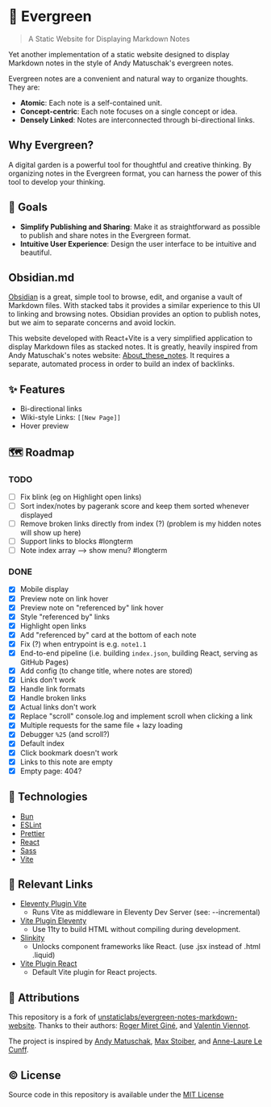 # 🌲 Evergreen

> A Static Website for Displaying Markdown Notes

Yet another implementation of a static website designed to display Markdown notes in the style of Andy Matuschak's evergreen notes.

Evergreen notes are a convenient and natural way to organize thoughts. They are:

- **Atomic**: Each note is a self-contained unit.
- **Concept-centric**: Each note focuses on a single concept or idea.
- **Densely Linked**: Notes are interconnected through bi-directional links.

## Why Evergreen?

A digital garden is a powerful tool for thoughtful and creative thinking. By organizing notes in the Evergreen format, you can harness the power of this tool to develop your thinking.

## 🏁 Goals

- **Simplify Publishing and Sharing**: Make it as straightforward as possible to publish and share notes in the Evergreen format.
- **Intuitive User Experience**: Design the user interface to be intuitive and beautiful.

## Obsidian.md

[Obsidian](https://obsidian.md) is a great, simple tool to browse, edit, and organise a vault of Markdown files. With stacked tabs it provides a similar experience to this UI to linking and browsing notes. Obsidian provides an option to publish notes, but we aim to separate concerns and avoid lockin.

This website developed with React+Vite is a very simplified application to display Markdown files as stacked notes. It is greatly, heavily inspired from Andy Matuschak's notes website: [About_these_notes](https://notes.andymatuschak.org/About_these_notes). It requires a separate, automated process in order to build an index of backlinks.

## ✨ Features

- Bi-directional links
- Wiki-style Links: `[[New Page]]`
- Hover preview

## 🗺 Roadmap

### TODO

- [ ] Fix blink (eg on Highlight open links)
- [ ] Sort index/notes by pagerank score and keep them sorted whenever displayed
- [ ] Remove broken links directly from index (?) (problem is my hidden notes will show up here)
- [ ] Support links to blocks #longterm
- [ ] Note index array --> show menu? #longterm

### DONE

- [x] Mobile display
- [x] Preview note on link hover
- [x] Preview note on "referenced by" link hover
- [x] Style "referenced by" links
- [x] Highlight open links
- [x] Add "referenced by" card at the bottom of each note
- [x] Fix (?) when entrypoint is e.g. `note1.1`
- [x] End-to-end pipeline (i.e. building `index.json`, building React, serving as GitHub Pages)
- [x] Add config (to change title, where notes are stored)
- [x] Links don't work
- [x] Handle link formats
- [x] Handle broken links
- [x] Actual links don't work
- [x] Replace "scroll" console.log and implement scroll when clicking a link
- [x] Multiple requests for the same file + lazy loading
- [x] Debugger `%25` (and scroll?)
- [x] Default index
- [x] Click bookmark doesn't work
- [x] Links to this note are empty
- [x] Empty page: 404?

## 🤖 Technologies

- [Bun](https://bun.sh/)
- [ESLint](https://eslint.org/)
- [Prettier](https://prettier.io/)
- [React](https://react.dev/)
- [Sass](https://sass-lang.com/)
- [Vite](https://vitejs.dev/)

## 🔗 Relevant Links

- [Eleventy Plugin Vite](https://www.npmjs.com/package/@11ty/eleventy-plugin-vite)
  - Runs Vite as middleware in Eleventy Dev Server (see: --incremental)
- [Vite Plugin Eleventy](https://www.npmjs.com/package/vite-plugin-eleventy)
  - Use 11ty to build HTML without compiling during development.
- [Slinkity](https://www.npmjs.com/package/slinkity)
  - Unlocks component frameworks like React. (use .jsx instead of .html .liquid)
- [Vite Plugin React](https://www.npmjs.com/package/@vitejs/plugin-react)
  - Default Vite plugin for React projects.

## 💜 Attributions

This repository is a fork of [unstaticlabs/evergreen-notes-markdown-website](https://github.com/unstaticlabs/evergreen-notes-markdown-website). Thanks to their authors: [Roger Miret Giné](https://github.com/rogerxaic), and [Valentin Viennot](https://github.com/ValentinViennot).

The project is inspired by [Andy Matuschak](https://github.com/andymatuschak), [Max Stoiber](https://github.com/mxstbr), and [Anne-Laure Le Cunff](https://github.com/anthilemoon).

## © License

Source code in this repository is available under the [MIT License](LICENSE)

